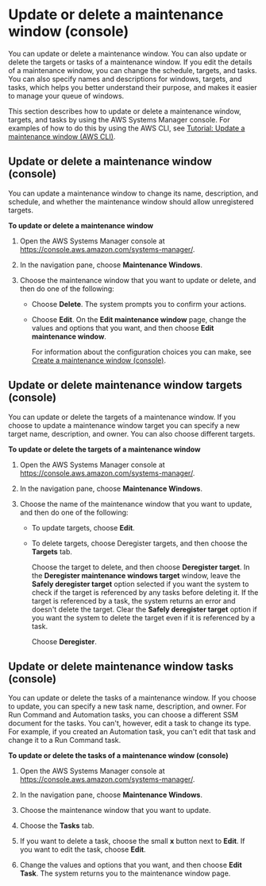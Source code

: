 # Update or delete a maintenance window \(console\)<a name="sysman-maintenance-update"></a>

You can update or delete a maintenance window\. You can also update or delete the targets or tasks of a maintenance window\. If you edit the details of a maintenance window, you can change the schedule, targets, and tasks\. You can also specify names and descriptions for windows, targets, and tasks, which helps you better understand their purpose, and makes it easier to manage your queue of windows\.

This section describes how to update or delete a maintenance window, targets, and tasks by using the AWS Systems Manager console\. For examples of how to do this by using the AWS CLI, see [Tutorial: Update a maintenance window \(AWS CLI\)](maintenance-windows-cli-tutorials-update.md)\. 

## Update or delete a maintenance window \(console\)<a name="sysman-maintenance-update-mw"></a>

You can update a maintenance window to change its name, description, and schedule, and whether the maintenance window should allow unregistered targets\.

**To update or delete a maintenance window**

1. Open the AWS Systems Manager console at [https://console\.aws\.amazon\.com/systems\-manager/](https://console.aws.amazon.com/systems-manager/)\.

1. In the navigation pane, choose **Maintenance Windows**\. 

1. Choose the maintenance window that you want to update or delete, and then do one of the following:
   + Choose **Delete**\. The system prompts you to confirm your actions\. 
   + Choose **Edit**\. On the **Edit maintenance window** page, change the values and options that you want, and then choose **Edit maintenance window**\.

     For information about the configuration choices you can make, see [Create a maintenance window \(console\)](sysman-maintenance-create-mw.md)\.

## Update or delete maintenance window targets \(console\)<a name="sysman-maintenance-update-target"></a>

You can update or delete the targets of a maintenance window\. If you choose to update a maintenance window target you can specify a new target name, description, and owner\. You can also choose different targets\. 

**To update or delete the targets of a maintenance window**

1. Open the AWS Systems Manager console at [https://console\.aws\.amazon\.com/systems\-manager/](https://console.aws.amazon.com/systems-manager/)\.

1. In the navigation pane, choose **Maintenance Windows**\. 

1. Choose the name of the maintenance window that you want to update, and then do one of the following:
   + To update targets, choose **Edit**\.
   + To delete targets, choose Deregister targets, and then choose the **Targets** tab\.

     Choose the target to delete, and then choose **Deregister target**\. In the **Deregister maintenance windows target** window, leave the **Safely deregister target** option selected if you want the system to check if the target is referenced by any tasks before deleting it\. If the target is referenced by a task, the system returns an error and doesn't delete the target\. Clear the **Safely deregister target** option if you want the system to delete the target even if it is referenced by a task\.

     Choose **Deregister**\.

## Update or delete maintenance window tasks \(console\)<a name="sysman-maintenance-update-tasks"></a>

You can update or delete the tasks of a maintenance window\. If you choose to update, you can specify a new task name, description, and owner\. For Run Command and Automation tasks, you can choose a different SSM document for the tasks\. You can't, however, edit a task to change its type\. For example, if you created an Automation task, you can't edit that task and change it to a Run Command task\. 

**To update or delete the tasks of a maintenance window \(console\)**

1. Open the AWS Systems Manager console at [https://console\.aws\.amazon\.com/systems\-manager/](https://console.aws.amazon.com/systems-manager/)\.

1. In the navigation pane, choose **Maintenance Windows**\. 

1. Choose the maintenance window that you want to update\.

1. Choose the **Tasks** tab\.

1. If you want to delete a task, choose the small **x** button next to **Edit**\. If you want to edit the task, choose **Edit**\.

1. Change the values and options that you want, and then choose **Edit Task**\. The system returns you to the maintenance window page\.